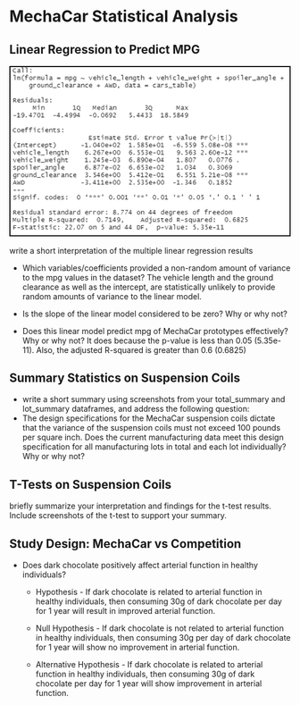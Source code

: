 # MechaCar Statistical Analysis

## Linear Regression to Predict MPG

<img src='https://github.com/juliomeza/MechaCar_Statistical_Analysis/blob/main/Screenshots/1-LinearRegression.png'>

write a short interpretation of the multiple linear regression results

- Which variables/coefficients provided a non-random amount of variance to the mpg values in the dataset?
The vehicle length and the ground clearance as well as the intercept, are statistically unlikely to provide random amounts of variance to the linear model.


- Is the slope of the linear model considered to be zero? Why or why not?

- Does this linear model predict mpg of MechaCar prototypes effectively? Why or why not?
It does because the p-value is less than 0.05 (5.35e-11).
Also, the adjusted R-squared is greater than 0.6 (0.6825)


## Summary Statistics on Suspension Coils
- write a short summary using screenshots from your total_summary and lot_summary dataframes, and address the following question:
- The design specifications for the MechaCar suspension coils dictate that the variance of the suspension coils must not exceed 100 pounds per square inch. Does the current manufacturing data meet this design specification for all manufacturing lots in total and each lot individually? Why or why not?


## T-Tests on Suspension Coils
briefly summarize your interpretation and findings for the t-test results. Include screenshots of the t-test to support your summary.



## Study Design: MechaCar vs Competition

* Does dark chocolate positively affect arterial function in healthy individuals? 

  * Hypothesis - If dark chocolate is related to arterial function in healthy individuals, then consuming 30g of dark chocolate per day for 1 year will result in improved arterial function.

  * Null Hypothesis - If dark chocolate is not related to arterial function in healthy individuals, then consuming 30g per day of dark chocolate for 1 year will show no improvement in arterial function.

  * Alternative Hypothesis - If dark chocolate is related to arterial function in healthy individuals, then consuming 30g of dark chocolate per day for 1 year will show improvement in arterial function.